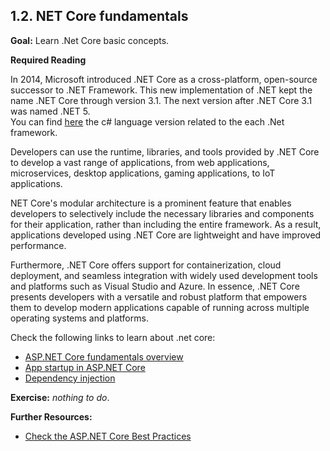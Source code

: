 ## 1.2. NET Core fundamentals

**Goal:** Learn .Net Core basic concepts.

**Required Reading**

In 2014, Microsoft introduced .NET Core as a cross-platform, open-source successor to .NET Framework. This new implementation of .NET kept the name .NET Core through version 3.1. The next version after .NET Core 3.1 was named .NET 5.  
You can find [here](https://learn.microsoft.com/en-us/dotnet/csharp/language-reference/language-versioning#c-language-version-reference) the c# language version related to the each .Net framework.  

Developers can use the runtime, libraries, and tools provided by .NET Core to develop a vast range of applications, from web applications, microservices, desktop applications, gaming applications, to IoT applications.  

NET Core's modular architecture is a prominent feature that enables developers to selectively include the necessary libraries and components for their application, rather than including the entire framework. As a result, applications developed using .NET Core are lightweight and have improved performance.  

Furthermore, .NET Core offers support for containerization, cloud deployment, and seamless integration with widely used development tools and platforms such as Visual Studio and Azure. In essence, .NET Core presents developers with a versatile and robust platform that empowers them to develop modern applications capable of running across multiple operating systems and platforms.  

Check the following links to learn about .net core:  
 - [ASP.NET Core fundamentals overview](https://learn.microsoft.com/en-us/aspnet/core/fundamentals/?view=aspnetcore-8.0&tabs=linux)
 - [App startup in ASP.NET Core](https://learn.microsoft.com/en-us/aspnet/core/fundamentals/startup?view=aspnetcore-8.0)
 - [Dependency injection](https://learn.microsoft.com/en-us/aspnet/core/fundamentals/dependency-injection?view=aspnetcore-8.0)

**Exercise:** *nothing to do*.

 **Further Resources:**

 - [Check the ASP.NET Core Best Practices](https://learn.microsoft.com/en-us/aspnet/core/fundamentals/best-practices?view=aspnetcore-8.0)
